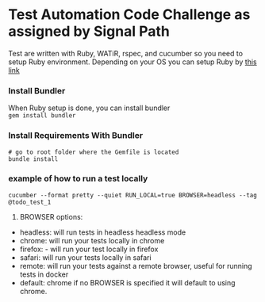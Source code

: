 # Test Automation Code Challenge as assigned by Signal Path
Test are written with Ruby, WATiR, rspec, and cucumber so you need to setup Ruby environment. Depending on your OS you can setup Ruby by [this link](https://www.ruby-lang.org/en/documentation/installation/)

### Install Bundler<br>
When Ruby setup is done, you can install bundler<br>
`gem install bundler`

### Install Requirements With Bundler<br>
```
# go to root folder where the Gemfile is located
bundle install
```

### example of how to run a test locally

`cucumber --format pretty --quiet RUN_LOCAL=true BROWSER=headless --tag @todo_test_1`

1. BROWSER options:
  * headless: will run tests in headless headless mode
  * chrome: will run your tests locally in chrome
  * firefox: - will run your test locally in firefox
  * safari: will run your tests locally in safari
  * remote: will run your tests against a remote browser, useful for running tests in docker
  * default: chrome if no BROWSER is specified it will default to using chrome.